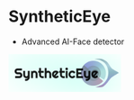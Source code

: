 # SyntheticEye
- Advanced AI-Face detector
<img src="assets/Logo.png" alt="SyntheticEye Logo" width="200"/>
